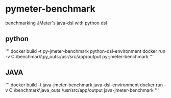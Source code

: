 # pymeter-benchmark
benchmarking JMeter's java-dsl with python dsl

## python

'''
docker build -t py-jmeter-benchmark python-dsl-environment
docker run -v C:\benchmark\py_outs:/usr/src/app/output py-jmeter-benchmark
'''

## JAVA
'''
docker build -t java-jmeter-benchmark java-dsl-environment
docker run -v C:\benchmark\java_outs:/usr/src/app/output java-jmeter-benchmark
'''